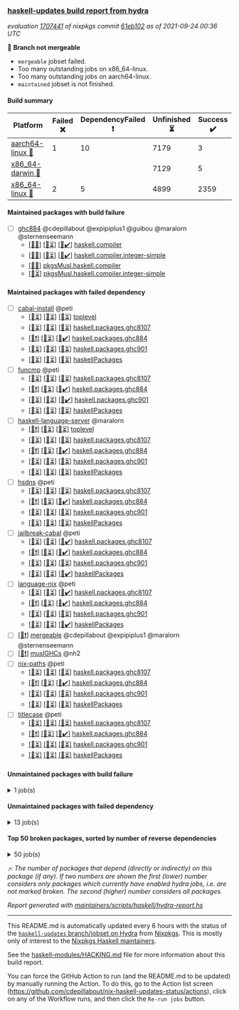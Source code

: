 ### [haskell-updates build report from hydra](https://hydra.nixos.org/jobset/nixpkgs/haskell-updates)
*evaluation [1707441](https://hydra.nixos.org/eval/1707441) of nixpkgs commit [61eb102](https://github.com/NixOS/nixpkgs/commits/61eb102774d1a2b9200edfb9a0c3c82a6f13e257) as of 2021-09-24 00:36 UTC*

:red_circle: **Branch not mergeable**
  * `mergeable` jobset failed.
  * Too many outstanding jobs on x86_64-linux.
  * Too many outstanding jobs on aarch64-linux.
  * `maintained` jobset is not finished.

#### Build summary

 | Platform | Failed :x: | DependencyFailed :heavy_exclamation_mark: | Unfinished :hourglass_flowing_sand: | Success :heavy_check_mark: | 
 | --- | --- | --- | --- | --- | 
 | [aarch64-linux :iphone:](https://hydra.nixos.org/eval/1707441?filter=.aarch64-linux) | 1 | 10 | 7179 | 3 | 
 | [x86_64-darwin :apple:](https://hydra.nixos.org/eval/1707441?filter=.x86_64-darwin) |  |  | 7129 | 5 | 
 | [x86_64-linux :penguin:](https://hydra.nixos.org/eval/1707441?filter=.x86_64-linux) | 2 | 5 | 4899 | 2359 | 
#### Maintained packages with build failure
- [ ] [ghc884](https://hydra.nixos.org/eval/1707441?filter=ghc884) @cdepillabout @expipiplus1 @guibou @maralorn @sternenseemann
  - [[:iphone::x:]](https://hydra.nixos.org/build/154042834) [[:apple::hourglass_flowing_sand:]](https://hydra.nixos.org/build/153973109) [[:penguin::heavy_check_mark:]](https://hydra.nixos.org/build/153973095) [haskell.compiler](https://hydra.nixos.org/eval/1707441?filter=haskell.compiler.ghc884)
  - [[:iphone::x:]](https://hydra.nixos.org/build/154036179) [[:apple::hourglass_flowing_sand:]](https://hydra.nixos.org/build/153979575) [[:penguin::heavy_check_mark:]](https://hydra.nixos.org/build/153969351) [haskell.compiler.integer-simple](https://hydra.nixos.org/eval/1707441?filter=haskell.compiler.integer-simple.ghc884)
  -   [[:penguin::x:]](https://hydra.nixos.org/build/154029499) [pkgsMusl.haskell.compiler](https://hydra.nixos.org/eval/1707441?filter=pkgsMusl.haskell.compiler.ghc884)
  -   [[:penguin::hourglass_flowing_sand:]](https://hydra.nixos.org/build/154040285) [pkgsMusl.haskell.compiler.integer-simple](https://hydra.nixos.org/eval/1707441?filter=pkgsMusl.haskell.compiler.integer-simple.ghc884)
#### Maintained packages with failed dependency
- [ ] [cabal-install](https://hydra.nixos.org/eval/1707441?filter=cabal-install) @peti
  - [[:iphone::hourglass_flowing_sand:]](https://hydra.nixos.org/build/154046675) [[:apple::hourglass_flowing_sand:]](https://hydra.nixos.org/build/154035592) [[:penguin::hourglass_flowing_sand:]](https://hydra.nixos.org/build/154046697) [toplevel](https://hydra.nixos.org/eval/1707441?filter=cabal-install)
  - [[:iphone::hourglass_flowing_sand:]](https://hydra.nixos.org/build/154041083) [[:apple::hourglass_flowing_sand:]](https://hydra.nixos.org/build/154030381) [[:penguin::hourglass_flowing_sand:]](https://hydra.nixos.org/build/154044081) [haskell.packages.ghc8107](https://hydra.nixos.org/eval/1707441?filter=haskell.packages.ghc8107.cabal-install)
  - [[:iphone::heavy_exclamation_mark:]](https://hydra.nixos.org/build/154033970) [[:apple::hourglass_flowing_sand:]](https://hydra.nixos.org/build/153973772) [[:penguin::heavy_check_mark:]](https://hydra.nixos.org/build/153979495) [haskell.packages.ghc884](https://hydra.nixos.org/eval/1707441?filter=haskell.packages.ghc884.cabal-install)
  - [[:iphone::hourglass_flowing_sand:]](https://hydra.nixos.org/build/154046810) [[:apple::hourglass_flowing_sand:]](https://hydra.nixos.org/build/154045950) [[:penguin::hourglass_flowing_sand:]](https://hydra.nixos.org/build/154030625) [haskell.packages.ghc901](https://hydra.nixos.org/eval/1707441?filter=haskell.packages.ghc901.cabal-install)
  - [[:iphone::hourglass_flowing_sand:]](https://hydra.nixos.org/build/154036576) [[:apple::hourglass_flowing_sand:]](https://hydra.nixos.org/build/154043016) [[:penguin::hourglass_flowing_sand:]](https://hydra.nixos.org/build/154030690) [haskellPackages](https://hydra.nixos.org/eval/1707441?filter=haskellPackages.cabal-install)
- [ ] [funcmp](https://hydra.nixos.org/eval/1707441?filter=funcmp) @peti
  - [[:iphone::hourglass_flowing_sand:]](https://hydra.nixos.org/build/154042263) [[:apple::hourglass_flowing_sand:]](https://hydra.nixos.org/build/154033150) [[:penguin::hourglass_flowing_sand:]](https://hydra.nixos.org/build/154040346) [haskell.packages.ghc8107](https://hydra.nixos.org/eval/1707441?filter=haskell.packages.ghc8107.funcmp)
  - [[:iphone::heavy_exclamation_mark:]](https://hydra.nixos.org/build/154044413) [[:apple::hourglass_flowing_sand:]](https://hydra.nixos.org/build/153975459) [[:penguin::heavy_check_mark:]](https://hydra.nixos.org/build/153968345) [haskell.packages.ghc884](https://hydra.nixos.org/eval/1707441?filter=haskell.packages.ghc884.funcmp)
  - [[:iphone::hourglass_flowing_sand:]](https://hydra.nixos.org/build/154029490) [[:apple::hourglass_flowing_sand:]](https://hydra.nixos.org/build/154046040) [[:penguin::heavy_check_mark:]](https://hydra.nixos.org/build/154027953) [haskell.packages.ghc901](https://hydra.nixos.org/eval/1707441?filter=haskell.packages.ghc901.funcmp)
  - [[:iphone::hourglass_flowing_sand:]](https://hydra.nixos.org/build/154046816) [[:apple::hourglass_flowing_sand:]](https://hydra.nixos.org/build/154041704) [[:penguin::hourglass_flowing_sand:]](https://hydra.nixos.org/build/154031034) [haskellPackages](https://hydra.nixos.org/eval/1707441?filter=haskellPackages.funcmp)
- [ ] [haskell-language-server](https://hydra.nixos.org/eval/1707441?filter=haskell-language-server) @maralorn
  - [[:iphone::heavy_exclamation_mark:]](https://hydra.nixos.org/build/154034972) [[:apple::hourglass_flowing_sand:]](https://hydra.nixos.org/build/154041993) [[:penguin::hourglass_flowing_sand:]](https://hydra.nixos.org/build/154036411) [toplevel](https://hydra.nixos.org/eval/1707441?filter=haskell-language-server)
  - [[:iphone::hourglass_flowing_sand:]](https://hydra.nixos.org/build/154032086) [[:apple::hourglass_flowing_sand:]](https://hydra.nixos.org/build/154031943) [[:penguin::hourglass_flowing_sand:]](https://hydra.nixos.org/build/154030311) [haskell.packages.ghc8107](https://hydra.nixos.org/eval/1707441?filter=haskell.packages.ghc8107.haskell-language-server)
  - [[:iphone::heavy_exclamation_mark:]](https://hydra.nixos.org/build/154036835) [[:apple::hourglass_flowing_sand:]](https://hydra.nixos.org/build/153963686) [[:penguin::heavy_check_mark:]](https://hydra.nixos.org/build/153966869) [haskell.packages.ghc884](https://hydra.nixos.org/eval/1707441?filter=haskell.packages.ghc884.haskell-language-server)
  - [[:iphone::hourglass_flowing_sand:]](https://hydra.nixos.org/build/154041338) [[:apple::hourglass_flowing_sand:]](https://hydra.nixos.org/build/154041318) [[:penguin::hourglass_flowing_sand:]](https://hydra.nixos.org/build/154035791) [haskell.packages.ghc901](https://hydra.nixos.org/eval/1707441?filter=haskell.packages.ghc901.haskell-language-server)
  - [[:iphone::hourglass_flowing_sand:]](https://hydra.nixos.org/build/154036061) [[:apple::hourglass_flowing_sand:]](https://hydra.nixos.org/build/154035380) [[:penguin::hourglass_flowing_sand:]](https://hydra.nixos.org/build/154027726) [haskellPackages](https://hydra.nixos.org/eval/1707441?filter=haskellPackages.haskell-language-server)
- [ ] [hsdns](https://hydra.nixos.org/eval/1707441?filter=hsdns) @peti
  - [[:iphone::hourglass_flowing_sand:]](https://hydra.nixos.org/build/154031405) [[:apple::hourglass_flowing_sand:]](https://hydra.nixos.org/build/154034003) [[:penguin::hourglass_flowing_sand:]](https://hydra.nixos.org/build/154039304) [haskell.packages.ghc8107](https://hydra.nixos.org/eval/1707441?filter=haskell.packages.ghc8107.hsdns)
  - [[:iphone::heavy_exclamation_mark:]](https://hydra.nixos.org/build/154033441) [[:apple::hourglass_flowing_sand:]](https://hydra.nixos.org/build/153978656) [[:penguin::heavy_check_mark:]](https://hydra.nixos.org/build/153966786) [haskell.packages.ghc884](https://hydra.nixos.org/eval/1707441?filter=haskell.packages.ghc884.hsdns)
  - [[:iphone::hourglass_flowing_sand:]](https://hydra.nixos.org/build/154027103) [[:apple::hourglass_flowing_sand:]](https://hydra.nixos.org/build/154028792) [[:penguin::hourglass_flowing_sand:]](https://hydra.nixos.org/build/154038507) [haskell.packages.ghc901](https://hydra.nixos.org/eval/1707441?filter=haskell.packages.ghc901.hsdns)
  - [[:iphone::hourglass_flowing_sand:]](https://hydra.nixos.org/build/154029636) [[:apple::hourglass_flowing_sand:]](https://hydra.nixos.org/build/154041115) [[:penguin::hourglass_flowing_sand:]](https://hydra.nixos.org/build/154043536) [haskellPackages](https://hydra.nixos.org/eval/1707441?filter=haskellPackages.hsdns)
- [ ] [jailbreak-cabal](https://hydra.nixos.org/eval/1707441?filter=jailbreak-cabal) @peti
  - [[:iphone::hourglass_flowing_sand:]](https://hydra.nixos.org/build/154043930) [[:apple::hourglass_flowing_sand:]](https://hydra.nixos.org/build/154029824) [[:penguin::heavy_check_mark:]](https://hydra.nixos.org/build/154046030) [haskell.packages.ghc8107](https://hydra.nixos.org/eval/1707441?filter=haskell.packages.ghc8107.jailbreak-cabal)
  - [[:iphone::heavy_exclamation_mark:]](https://hydra.nixos.org/build/154032913) [[:apple::hourglass_flowing_sand:]](https://hydra.nixos.org/build/153972053) [[:penguin::heavy_check_mark:]](https://hydra.nixos.org/build/153980660) [haskell.packages.ghc884](https://hydra.nixos.org/eval/1707441?filter=haskell.packages.ghc884.jailbreak-cabal)
  - [[:iphone::hourglass_flowing_sand:]](https://hydra.nixos.org/build/154028328) [[:apple::hourglass_flowing_sand:]](https://hydra.nixos.org/build/154029394) [[:penguin::hourglass_flowing_sand:]](https://hydra.nixos.org/build/154043051) [haskell.packages.ghc901](https://hydra.nixos.org/eval/1707441?filter=haskell.packages.ghc901.jailbreak-cabal)
  - [[:iphone::hourglass_flowing_sand:]](https://hydra.nixos.org/build/154026639) [[:apple::hourglass_flowing_sand:]](https://hydra.nixos.org/build/154040079) [[:penguin::heavy_check_mark:]](https://hydra.nixos.org/build/154034145) [haskellPackages](https://hydra.nixos.org/eval/1707441?filter=haskellPackages.jailbreak-cabal)
- [ ] [language-nix](https://hydra.nixos.org/eval/1707441?filter=language-nix) @peti
  - [[:iphone::hourglass_flowing_sand:]](https://hydra.nixos.org/build/154034049) [[:apple::hourglass_flowing_sand:]](https://hydra.nixos.org/build/154030669) [[:penguin::heavy_check_mark:]](https://hydra.nixos.org/build/154047085) [haskell.packages.ghc8107](https://hydra.nixos.org/eval/1707441?filter=haskell.packages.ghc8107.language-nix)
  - [[:iphone::heavy_exclamation_mark:]](https://hydra.nixos.org/build/154032732) [[:apple::hourglass_flowing_sand:]](https://hydra.nixos.org/build/153973239) [[:penguin::heavy_check_mark:]](https://hydra.nixos.org/build/153970316) [haskell.packages.ghc884](https://hydra.nixos.org/eval/1707441?filter=haskell.packages.ghc884.language-nix)
  - [[:iphone::hourglass_flowing_sand:]](https://hydra.nixos.org/build/154028797) [[:apple::hourglass_flowing_sand:]](https://hydra.nixos.org/build/154042795) [[:penguin::hourglass_flowing_sand:]](https://hydra.nixos.org/build/154041839) [haskell.packages.ghc901](https://hydra.nixos.org/eval/1707441?filter=haskell.packages.ghc901.language-nix)
  - [[:iphone::hourglass_flowing_sand:]](https://hydra.nixos.org/build/154033168) [[:apple::hourglass_flowing_sand:]](https://hydra.nixos.org/build/154028340) [[:penguin::heavy_check_mark:]](https://hydra.nixos.org/build/154037999) [haskellPackages](https://hydra.nixos.org/eval/1707441?filter=haskellPackages.language-nix)
- [ ] [[:penguin::heavy_exclamation_mark:]](https://hydra.nixos.org/build/154030581) [mergeable](https://hydra.nixos.org/eval/1707441?filter=mergeable) @cdepillabout @expipiplus1 @maralorn @sternenseemann
- [ ] [[:penguin::heavy_exclamation_mark:]](https://hydra.nixos.org/build/154044313) [muslGHCs](https://hydra.nixos.org/eval/1707441?filter=muslGHCs) @nh2
- [ ] [nix-paths](https://hydra.nixos.org/eval/1707441?filter=nix-paths) @peti
  - [[:iphone::hourglass_flowing_sand:]](https://hydra.nixos.org/build/154035268) [[:apple::hourglass_flowing_sand:]](https://hydra.nixos.org/build/154045910) [[:penguin::hourglass_flowing_sand:]](https://hydra.nixos.org/build/154042474) [haskell.packages.ghc8107](https://hydra.nixos.org/eval/1707441?filter=haskell.packages.ghc8107.nix-paths)
  - [[:iphone::heavy_exclamation_mark:]](https://hydra.nixos.org/build/154040735) [[:apple::hourglass_flowing_sand:]](https://hydra.nixos.org/build/153967193) [[:penguin::heavy_check_mark:]](https://hydra.nixos.org/build/153972128) [haskell.packages.ghc884](https://hydra.nixos.org/eval/1707441?filter=haskell.packages.ghc884.nix-paths)
  - [[:iphone::hourglass_flowing_sand:]](https://hydra.nixos.org/build/154045336) [[:apple::hourglass_flowing_sand:]](https://hydra.nixos.org/build/154040114) [[:penguin::hourglass_flowing_sand:]](https://hydra.nixos.org/build/154036862) [haskell.packages.ghc901](https://hydra.nixos.org/eval/1707441?filter=haskell.packages.ghc901.nix-paths)
  - [[:iphone::hourglass_flowing_sand:]](https://hydra.nixos.org/build/154034069) [[:apple::hourglass_flowing_sand:]](https://hydra.nixos.org/build/154041690) [[:penguin::hourglass_flowing_sand:]](https://hydra.nixos.org/build/154037212) [haskellPackages](https://hydra.nixos.org/eval/1707441?filter=haskellPackages.nix-paths)
- [ ] [titlecase](https://hydra.nixos.org/eval/1707441?filter=titlecase) @peti
  - [[:iphone::hourglass_flowing_sand:]](https://hydra.nixos.org/build/154031757) [[:apple::hourglass_flowing_sand:]](https://hydra.nixos.org/build/154030937) [[:penguin::hourglass_flowing_sand:]](https://hydra.nixos.org/build/154037417) [haskell.packages.ghc8107](https://hydra.nixos.org/eval/1707441?filter=haskell.packages.ghc8107.titlecase)
  - [[:iphone::heavy_exclamation_mark:]](https://hydra.nixos.org/build/154035139) [[:apple::hourglass_flowing_sand:]](https://hydra.nixos.org/build/153968674) [[:penguin::heavy_check_mark:]](https://hydra.nixos.org/build/153975000) [haskell.packages.ghc884](https://hydra.nixos.org/eval/1707441?filter=haskell.packages.ghc884.titlecase)
  - [[:iphone::hourglass_flowing_sand:]](https://hydra.nixos.org/build/154039699) [[:apple::hourglass_flowing_sand:]](https://hydra.nixos.org/build/154042163) [[:penguin::hourglass_flowing_sand:]](https://hydra.nixos.org/build/154032448) [haskell.packages.ghc901](https://hydra.nixos.org/eval/1707441?filter=haskell.packages.ghc901.titlecase)
  - [[:iphone::hourglass_flowing_sand:]](https://hydra.nixos.org/build/154037914) [[:apple::hourglass_flowing_sand:]](https://hydra.nixos.org/build/154041045) [[:penguin::hourglass_flowing_sand:]](https://hydra.nixos.org/build/154030373) [haskellPackages](https://hydra.nixos.org/eval/1707441?filter=haskellPackages.titlecase)
#### Unmaintained packages with build failure
<details><summary>1 job(s) </summary>

- [ ] [[:iphone::hourglass_flowing_sand:]](https://hydra.nixos.org/build/154037543) [[:apple::hourglass_flowing_sand:]](https://hydra.nixos.org/build/154030674) [[:penguin::x:]](https://hydra.nixos.org/build/154042639) [haskellPackages.box](https://hydra.nixos.org/eval/1707441?filter=haskellPackages.box)  :arrow_heading_up: 3 | 6
</details>

#### Unmaintained packages with failed dependency
<details><summary>13 job(s) </summary>

- [ ] [[:iphone::hourglass_flowing_sand:]](https://hydra.nixos.org/build/154031302) [[:apple::hourglass_flowing_sand:]](https://hydra.nixos.org/build/154043161) [[:penguin::heavy_exclamation_mark:]](https://hydra.nixos.org/build/154027367) [haskellPackages.box-socket](https://hydra.nixos.org/eval/1707441?filter=haskellPackages.box-socket)  :arrow_heading_up: 1 | 2
- [ ] [hoogle](https://hydra.nixos.org/eval/1707441?filter=hoogle)  :arrow_heading_up: 1 | 2
  - [[:iphone::hourglass_flowing_sand:]](https://hydra.nixos.org/build/154032678) [[:apple::hourglass_flowing_sand:]](https://hydra.nixos.org/build/154039688) [[:penguin::heavy_check_mark:]](https://hydra.nixos.org/build/154030980) [haskell.packages.ghc8107](https://hydra.nixos.org/eval/1707441?filter=haskell.packages.ghc8107.hoogle)
  - [[:iphone::heavy_exclamation_mark:]](https://hydra.nixos.org/build/154035878) [[:apple::hourglass_flowing_sand:]](https://hydra.nixos.org/build/153977985) [[:penguin::heavy_check_mark:]](https://hydra.nixos.org/build/153964412) [haskell.packages.ghc884](https://hydra.nixos.org/eval/1707441?filter=haskell.packages.ghc884.hoogle)
  - [[:iphone::hourglass_flowing_sand:]](https://hydra.nixos.org/build/154045893) [[:apple::hourglass_flowing_sand:]](https://hydra.nixos.org/build/154034766) [[:penguin::hourglass_flowing_sand:]](https://hydra.nixos.org/build/154038341) [haskell.packages.ghc901](https://hydra.nixos.org/eval/1707441?filter=haskell.packages.ghc901.hoogle)
  - [[:iphone::hourglass_flowing_sand:]](https://hydra.nixos.org/build/154041590) [[:apple::hourglass_flowing_sand:]](https://hydra.nixos.org/build/154043324) [[:penguin::heavy_check_mark:]](https://hydra.nixos.org/build/154029631) [haskellPackages](https://hydra.nixos.org/eval/1707441?filter=haskellPackages.hoogle)
- [ ] [[:iphone::hourglass_flowing_sand:]](https://hydra.nixos.org/build/154027442) [[:apple::hourglass_flowing_sand:]](https://hydra.nixos.org/build/154032774) [[:penguin::heavy_exclamation_mark:]](https://hydra.nixos.org/build/154035926) [haskellPackages.box-csv](https://hydra.nixos.org/eval/1707441?filter=haskellPackages.box-csv)  :arrow_heading_up: 0 | 2
- [ ] [[:iphone::hourglass_flowing_sand:]](https://hydra.nixos.org/build/154046606) [[:apple::hourglass_flowing_sand:]](https://hydra.nixos.org/build/154038745) [[:penguin::heavy_exclamation_mark:]](https://hydra.nixos.org/build/154032729) [haskellPackages.web-rep](https://hydra.nixos.org/eval/1707441?filter=haskellPackages.web-rep)  :arrow_heading_up: 0 | 1
- [ ] [cabal2nix-unstable](https://hydra.nixos.org/eval/1707441?filter=cabal2nix-unstable) 
  - [[:iphone::hourglass_flowing_sand:]](https://hydra.nixos.org/build/154048004) [[:apple::hourglass_flowing_sand:]](https://hydra.nixos.org/build/154047697) [[:penguin::hourglass_flowing_sand:]](https://hydra.nixos.org/build/154048264) [haskell.packages.ghc8107](https://hydra.nixos.org/eval/1707441?filter=haskell.packages.ghc8107.cabal2nix-unstable)
  - [[:iphone::heavy_exclamation_mark:]](https://hydra.nixos.org/build/154047800) [[:apple::hourglass_flowing_sand:]](https://hydra.nixos.org/build/154047887) [[:penguin::hourglass_flowing_sand:]](https://hydra.nixos.org/build/154047427) [haskell.packages.ghc884](https://hydra.nixos.org/eval/1707441?filter=haskell.packages.ghc884.cabal2nix-unstable)
  - [[:iphone::hourglass_flowing_sand:]](https://hydra.nixos.org/build/154047928) [[:apple::hourglass_flowing_sand:]](https://hydra.nixos.org/build/154048187) [[:penguin::hourglass_flowing_sand:]](https://hydra.nixos.org/build/154048536) [haskell.packages.ghc901](https://hydra.nixos.org/eval/1707441?filter=haskell.packages.ghc901.cabal2nix-unstable)
  - [[:iphone::hourglass_flowing_sand:]](https://hydra.nixos.org/build/154048481) [[:apple::hourglass_flowing_sand:]](https://hydra.nixos.org/build/154048074) [[:penguin::hourglass_flowing_sand:]](https://hydra.nixos.org/build/154048380) [haskellPackages](https://hydra.nixos.org/eval/1707441?filter=haskellPackages.cabal2nix-unstable)
</details>

#### Top 50 broken packages, sorted by number of reverse dependencies
<details><summary>50 job(s) </summary>

[haskell98](https://packdeps.haskellers.com/reverse/haskell98) :arrow_heading_up: 153  
[cryptohash-sha256](https://packdeps.haskellers.com/reverse/cryptohash-sha256) :arrow_heading_up: 57  
[enumerator](https://packdeps.haskellers.com/reverse/enumerator) :arrow_heading_up: 56  
[polysemy](https://packdeps.haskellers.com/reverse/polysemy) :arrow_heading_up: 51  
[derive](https://packdeps.haskellers.com/reverse/derive) :arrow_heading_up: 48  
[contiguous](https://packdeps.haskellers.com/reverse/contiguous) :arrow_heading_up: 45  
[MonadCatchIO-transformers](https://packdeps.haskellers.com/reverse/MonadCatchIO-transformers) :arrow_heading_up: 41  
[parseargs](https://packdeps.haskellers.com/reverse/parseargs) :arrow_heading_up: 41  
[bytesmith](https://packdeps.haskellers.com/reverse/bytesmith) :arrow_heading_up: 35  
[data-lens](https://packdeps.haskellers.com/reverse/data-lens) :arrow_heading_up: 34  
[distributed-process](https://packdeps.haskellers.com/reverse/distributed-process) :arrow_heading_up: 30  
[iteratee](https://packdeps.haskellers.com/reverse/iteratee) :arrow_heading_up: 29  
[jmacro](https://packdeps.haskellers.com/reverse/jmacro) :arrow_heading_up: 29  
[ip](https://packdeps.haskellers.com/reverse/ip) :arrow_heading_up: 26  
[either-unwrap](https://packdeps.haskellers.com/reverse/either-unwrap) :arrow_heading_up: 25  
[HList](https://packdeps.haskellers.com/reverse/HList) :arrow_heading_up: 23  
[SciBaseTypes](https://packdeps.haskellers.com/reverse/SciBaseTypes) :arrow_heading_up: 22  
[haskelldb](https://packdeps.haskellers.com/reverse/haskelldb) :arrow_heading_up: 22  
[hsc3](https://packdeps.haskellers.com/reverse/hsc3) :arrow_heading_up: 22  
[wxdirect](https://packdeps.haskellers.com/reverse/wxdirect) :arrow_heading_up: 22  
[BiobaseTypes](https://packdeps.haskellers.com/reverse/BiobaseTypes) :arrow_heading_up: 21  
[wxc](https://packdeps.haskellers.com/reverse/wxc) :arrow_heading_up: 21  
[biocore](https://packdeps.haskellers.com/reverse/biocore) :arrow_heading_up: 20  
[secp256k1-haskell](https://packdeps.haskellers.com/reverse/secp256k1-haskell) :arrow_heading_up: 20  
[wxcore](https://packdeps.haskellers.com/reverse/wxcore) :arrow_heading_up: 20  
[attoparsec-enumerator](https://packdeps.haskellers.com/reverse/attoparsec-enumerator) :arrow_heading_up: 19  
[bytestring-show](https://packdeps.haskellers.com/reverse/bytestring-show) :arrow_heading_up: 19  
[bytestring-trie](https://packdeps.haskellers.com/reverse/bytestring-trie) :arrow_heading_up: 19  
[numhask](https://packdeps.haskellers.com/reverse/numhask) :arrow_heading_up: 19  
[polysemy-plugin](https://packdeps.haskellers.com/reverse/polysemy-plugin) :arrow_heading_up: 19  
[wx](https://packdeps.haskellers.com/reverse/wx) :arrow_heading_up: 19  
[BiobaseENA](https://packdeps.haskellers.com/reverse/BiobaseENA) :arrow_heading_up: 18  
[asn1-data](https://packdeps.haskellers.com/reverse/asn1-data) :arrow_heading_up: 18  
[dbus-core](https://packdeps.haskellers.com/reverse/dbus-core) :arrow_heading_up: 18  
[gtksourceview2](https://packdeps.haskellers.com/reverse/gtksourceview2) :arrow_heading_up: 18  
[BiobaseXNA](https://packdeps.haskellers.com/reverse/BiobaseXNA) :arrow_heading_up: 17  
[certificate](https://packdeps.haskellers.com/reverse/certificate) :arrow_heading_up: 17  
[dbus-client](https://packdeps.haskellers.com/reverse/dbus-client) :arrow_heading_up: 17  
[gconf](https://packdeps.haskellers.com/reverse/gconf) :arrow_heading_up: 17  
[gtk-serialized-event](https://packdeps.haskellers.com/reverse/gtk-serialized-event) :arrow_heading_up: 17  
[uuid-orphans](https://packdeps.haskellers.com/reverse/uuid-orphans) :arrow_heading_up: 17  
[cuda](https://packdeps.haskellers.com/reverse/cuda) :arrow_heading_up: 16  
[happstack-jmacro](https://packdeps.haskellers.com/reverse/happstack-jmacro) :arrow_heading_up: 16  
[manatee-core](https://packdeps.haskellers.com/reverse/manatee-core) :arrow_heading_up: 16  
[monads-fd](https://packdeps.haskellers.com/reverse/monads-fd) :arrow_heading_up: 16  
[murmur3](https://packdeps.haskellers.com/reverse/murmur3) :arrow_heading_up: 16  
[tls-extra](https://packdeps.haskellers.com/reverse/tls-extra) :arrow_heading_up: 16  
[ADPfusion](https://packdeps.haskellers.com/reverse/ADPfusion) :arrow_heading_up: 15  
[MaybeT](https://packdeps.haskellers.com/reverse/MaybeT) :arrow_heading_up: 15  
[blaze-builder-enumerator](https://packdeps.haskellers.com/reverse/blaze-builder-enumerator) :arrow_heading_up: 15  
</details>


*:arrow_heading_up:: The number of packages that depend (directly or indirectly) on this package (if any). If two numbers are shown the first (lower) number considers only packages which currently have enabled hydra jobs, i.e. are not marked broken. The second (higher) number considers all packages.*

*Report generated with [maintainers/scripts/haskell/hydra-report.hs](https://github.com/NixOS/nixpkgs/blob/haskell-updates/maintainers/scripts/haskell/hydra-report.sh)*


----------------------------------------------------------------------

This README.md is automatically updated every 6 hours with the status of the
[`haskell-updates` branch/jobset on Hydra](https://hydra.nixos.org/jobset/nixpkgs/haskell-updates)
from [Nixpkgs](https://github.com/NixOS/nixpkgs).  This is mostly only of
interest to the [Nixpkgs Haskell maintainers](https://github.com/orgs/NixOS/teams/haskell).

See the
[haskell-modules/HACKING.md](https://github.com/NixOS/nixpkgs/blob/haskell-updates/pkgs/development/haskell-modules/HACKING.md)
file for more information about this build report.

You can force the GitHub Action to run (and the README.md to be updated) by
manually running the Action.  To do this, go to the Action list screen
(https://github.com/cdepillabout/nix-haskell-updates-status/actions),
click on any of the Workflow runs, and then click the `Re-run jobs` button.
